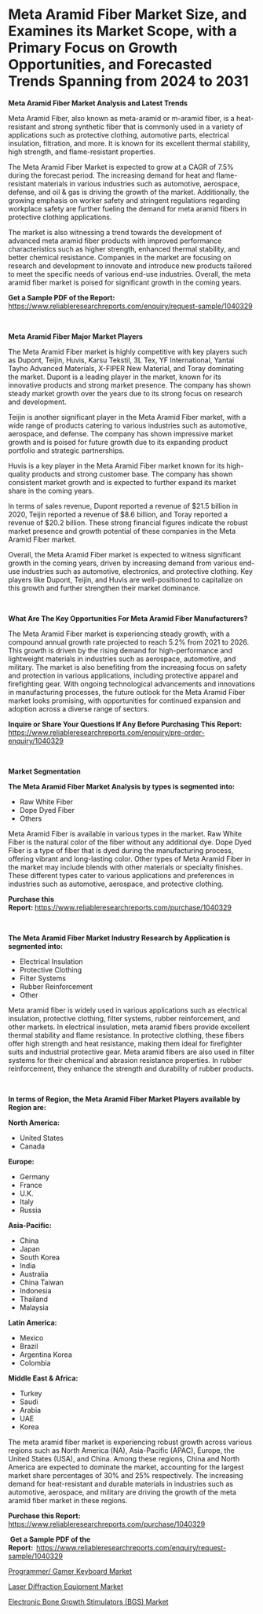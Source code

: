 <p><h1>Meta Aramid Fiber Market Size, and Examines its Market Scope, with a Primary Focus on Growth Opportunities, and Forecasted Trends Spanning from 2024 to 2031</h1></p><p><strong>Meta Aramid Fiber Market Analysis and Latest Trends</strong></p>
<p><p>Meta Aramid Fiber, also known as meta-aramid or m-aramid fiber, is a heat-resistant and strong synthetic fiber that is commonly used in a variety of applications such as protective clothing, automotive parts, electrical insulation, filtration, and more. It is known for its excellent thermal stability, high strength, and flame-resistant properties.</p><p>The Meta Aramid Fiber Market is expected to grow at a CAGR of 7.5% during the forecast period. The increasing demand for heat and flame-resistant materials in various industries such as automotive, aerospace, defense, and oil & gas is driving the growth of the market. Additionally, the growing emphasis on worker safety and stringent regulations regarding workplace safety are further fueling the demand for meta aramid fibers in protective clothing applications.</p><p>The market is also witnessing a trend towards the development of advanced meta aramid fiber products with improved performance characteristics such as higher strength, enhanced thermal stability, and better chemical resistance. Companies in the market are focusing on research and development to innovate and introduce new products tailored to meet the specific needs of various end-use industries. Overall, the meta aramid fiber market is poised for significant growth in the coming years.</p></p>
<p><strong>Get a Sample PDF of the Report:&nbsp;</strong> <a href="https://www.reliableresearchreports.com/enquiry/request-sample/1040329">https://www.reliableresearchreports.com/enquiry/request-sample/1040329</a></p>
<p>&nbsp;</p>
<p><strong>Meta Aramid Fiber Major Market Players</strong></p>
<p><p>The Meta Aramid Fiber market is highly competitive with key players such as Dupont, Teijin, Huvis, Karsu Tekstil, 3L Tex, YF International, Yantai Tayho Advanced Materials, X-FIPER New Material, and Toray dominating the market. Dupont is a leading player in the market, known for its innovative products and strong market presence. The company has shown steady market growth over the years due to its strong focus on research and development.</p><p>Teijin is another significant player in the Meta Aramid Fiber market, with a wide range of products catering to various industries such as automotive, aerospace, and defense. The company has shown impressive market growth and is poised for future growth due to its expanding product portfolio and strategic partnerships.</p><p>Huvis is a key player in the Meta Aramid Fiber market known for its high-quality products and strong customer base. The company has shown consistent market growth and is expected to further expand its market share in the coming years.</p><p>In terms of sales revenue, Dupont reported a revenue of $21.5 billion in 2020, Teijin reported a revenue of $8.6 billion, and Toray reported a revenue of $20.2 billion. These strong financial figures indicate the robust market presence and growth potential of these companies in the Meta Aramid Fiber market.</p><p>Overall, the Meta Aramid Fiber market is expected to witness significant growth in the coming years, driven by increasing demand from various end-use industries such as automotive, electronics, and protective clothing. Key players like Dupont, Teijin, and Huvis are well-positioned to capitalize on this growth and further strengthen their market dominance.</p></p>
<p>&nbsp;</p>
<p><strong>What Are The Key Opportunities For Meta Aramid Fiber Manufacturers?</strong></p>
<p><p>The Meta Aramid Fiber market is experiencing steady growth, with a compound annual growth rate projected to reach 5.2% from 2021 to 2026. This growth is driven by the rising demand for high-performance and lightweight materials in industries such as aerospace, automotive, and military. The market is also benefiting from the increasing focus on safety and protection in various applications, including protective apparel and firefighting gear. With ongoing technological advancements and innovations in manufacturing processes, the future outlook for the Meta Aramid Fiber market looks promising, with opportunities for continued expansion and adoption across a diverse range of sectors.</p></p>
<p><strong>Inquire or Share Your Questions If Any Before Purchasing This Report:</strong> <a href="https://www.reliableresearchreports.com/enquiry/pre-order-enquiry/1040329">https://www.reliableresearchreports.com/enquiry/pre-order-enquiry/1040329</a></p>
<p>&nbsp;</p>
<p><strong>Market Segmentation</strong></p>
<p><strong>The Meta Aramid Fiber Market Analysis by types is segmented into:</strong></p>
<p><ul><li>Raw White Fiber</li><li>Dope Dyed Fiber</li><li>Others</li></ul></p>
<p><p>Meta Aramid Fiber is available in various types in the market. Raw White Fiber is the natural color of the fiber without any additional dye. Dope Dyed Fiber is a type of fiber that is dyed during the manufacturing process, offering vibrant and long-lasting color. Other types of Meta Aramid Fiber in the market may include blends with other materials or specialty finishes. These different types cater to various applications and preferences in industries such as automotive, aerospace, and protective clothing.</p></p>
<p><strong>Purchase this Report:&nbsp;</strong><a href="https://www.reliableresearchreports.com/purchase/1040329">https://www.reliableresearchreports.com/purchase/1040329</a></p>
<p>&nbsp;</p>
<p><strong>The Meta Aramid Fiber Market Industry Research by Application is segmented into:</strong></p>
<p><ul><li>Electrical Insulation</li><li>Protective Clothing</li><li>Filter Systems</li><li>Rubber Reinforcement</li><li>Other</li></ul></p>
<p><p>Meta aramid fiber is widely used in various applications such as electrical insulation, protective clothing, filter systems, rubber reinforcement, and other markets. In electrical insulation, meta aramid fibers provide excellent thermal stability and flame resistance. In protective clothing, these fibers offer high strength and heat resistance, making them ideal for firefighter suits and industrial protective gear. Meta aramid fibers are also used in filter systems for their chemical and abrasion resistance properties. In rubber reinforcement, they enhance the strength and durability of rubber products.</p></p>
<p>&nbsp;</p>
<p><strong>In terms of Region, the Meta Aramid Fiber Market Players available by Region are:</strong></p>
<p>
    <p> <strong> North America: </strong>
        <ul>
            <li>United States</li>
            <li>Canada</li>
        </ul>
        </p> 
    <p> <strong> Europe: </strong>
        <ul>
            <li>Germany</li>
            <li>France</li>
            <li>U.K.</li>
            <li>Italy</li>
            <li>Russia</li>
        </ul>
        </p> 
    <p> <strong> Asia-Pacific: </strong>
        <ul>
            <li>China</li>
            <li>Japan</li>
            <li>South Korea</li>
            <li>India</li>
            <li>Australia</li>
            <li>China Taiwan</li>
            <li>Indonesia</li>
            <li>Thailand</li>
            <li>Malaysia</li>
        </ul>
        </p> 
    <p> <strong> Latin America: </strong>
        <ul>
            <li>Mexico</li>
            <li>Brazil</li>
            <li>Argentina Korea</li>
            <li>Colombia</li>
        </ul>
        </p> 
    <p> <strong> Middle East & Africa: </strong>
        <ul>
            <li>Turkey</li>
            <li>Saudi</li>
            <li>Arabia</li>
            <li>UAE</li>
            <li>Korea</li>
        </ul>
    </p>
    </p>
<p><p>The meta aramid fiber market is experiencing robust growth across various regions such as North America (NA), Asia-Pacific (APAC), Europe, the United States (USA), and China. Among these regions, China and North America are expected to dominate the market, accounting for the largest market share percentages of 30% and 25% respectively. The increasing demand for heat-resistant and durable materials in industries such as automotive, aerospace, and military are driving the growth of the meta aramid fiber market in these regions.</p></p>
<p><strong>Purchase this Report: </strong><a href="https://www.reliableresearchreports.com/purchase/1040329">https://www.reliableresearchreports.com/purchase/1040329</a></p>
<p>&nbsp;<strong>Get a Sample PDF of the Report:&nbsp;&nbsp;</strong><a href="https://www.reliableresearchreports.com/enquiry/request-sample/1040329">https://www.reliableresearchreports.com/enquiry/request-sample/1040329</a></p>
<p><strong></strong></p>
<p><p><a href="https://view.publitas.com/reportprime-1/programmer-gamer-keyboard-market-size-growth-and-forecast-from-2023-2030/">Programmer/ Gamer Keyboard Market</a></p><p><a href="https://view.publitas.com/reportprime-1/global-laser-diffraction-equipment-market-by-types-applications-and-major-players-with-regional-growth-rate-analysis-and-development-situation-from-2023-to-2030/">Laser Diffraction Equipment Market</a></p><p><a href="https://view.publitas.com/reportprime-1/electronic-bone-growth-stimulators-bgs-market-size-2023-2030-global-industrial-analysis-key-geographical-regions-market-share-top-key-players-product-types-and-forecast-research-report/">Electronic Bone Growth Stimulators (BGS) Market</a></p></p>